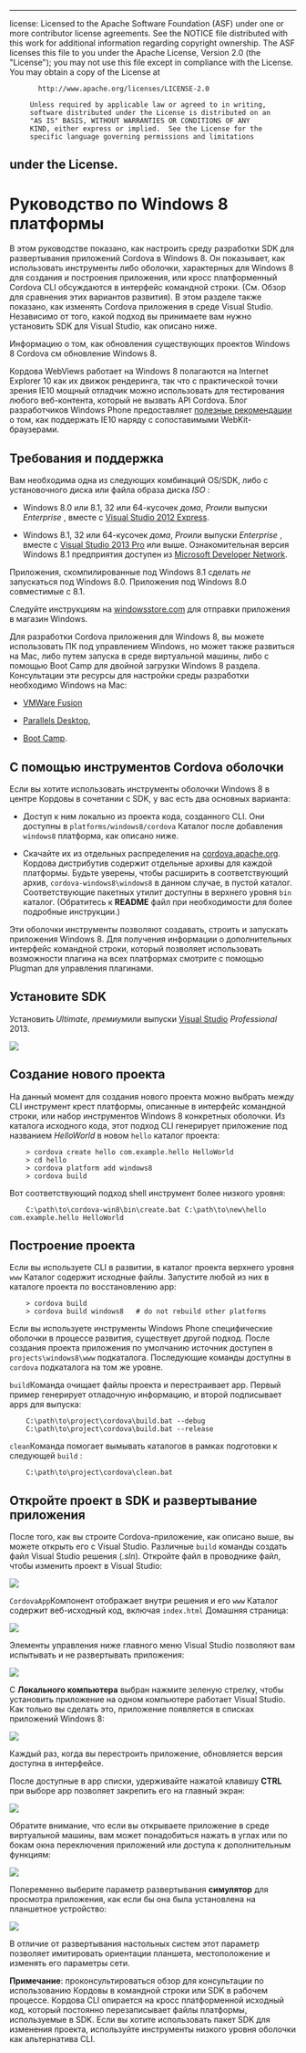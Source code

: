 * * *

license: Licensed to the Apache Software Foundation (ASF) under one or more contributor license agreements. See the NOTICE file distributed with this work for additional information regarding copyright ownership. The ASF licenses this file to you under the Apache License, Version 2.0 (the "License"); you may not use this file except in compliance with the License. You may obtain a copy of the License at

           http://www.apache.org/licenses/LICENSE-2.0
    
         Unless required by applicable law or agreed to in writing,
         software distributed under the License is distributed on an
         "AS IS" BASIS, WITHOUT WARRANTIES OR CONDITIONS OF ANY
         KIND, either express or implied.  See the License for the
         specific language governing permissions and limitations
    

## under the License.

# Руководство по Windows 8 платформы

В этом руководстве показано, как настроить среду разработки SDK для развертывания приложений Cordova в Windows 8. Он показывает, как использовать инструменты либо оболочки, характерных для Windows 8 для создания и построения приложения, или кросс платформенный Cordova CLI обсуждаются в интерфейс командной строки. (См. Обзор для сравнения этих вариантов развития). В этом разделе также показано, как изменять Cordova приложения в среде Visual Studio. Независимо от того, какой подход вы принимаете вам нужно установить SDK для Visual Studio, как описано ниже.

Информацию о том, как обновления существующих проектов Windows 8 Cordova см обновление Windows 8.

Кордова WebViews работает на Windows 8 полагаются на Internet Explorer 10 как их движок рендеринга, так что с практической точки зрения IE10 мощный отладчик можно использовать для тестирования любого веб-контента, который не вызвать API Cordova. Блог разработчиков Windows Phone предоставляет [полезные рекомендации][1] о том, как поддержать IE10 наряду с сопоставимыми WebKit-браузерами.

 [1]: http://blogs.windows.com/windows_phone/b/wpdev/archive/2012/11/15/adapting-your-webkit-optimized-site-for-internet-explorer-10.aspx

## Требования и поддержка

Вам необходима одна из следующих комбинаций OS/SDK, либо с установочного диска или файла образа диска *ISO* :

*   Windows 8.0 или 8.1, 32 или 64-кусочек *дома*, *Pro*или выпуски *Enterprise* , вместе с [Visual Studio 2012 Express][2].

*   Windows 8.1, 32 или 64-кусочек *дома*, *Pro*или выпуски *Enterprise* , вместе с [Visual Studio 2013 Pro][2] или выше. Ознакомительная версия Windows 8.1 предприятия доступен из [Microsoft Developer Network][3].

 [2]: http://www.visualstudio.com/downloads
 [3]: http://msdn.microsoft.com/en-US/evalcenter/jj554510

Приложения, скомпилированные под Windows 8.1 сделать *не* запускаться под Windows 8.0. Приложения под Windows 8.0 совместимые с 8.1.

<!-- 64-bit necessary? Pro necessary? ELSE still recommended for parallel WP dev -->

Следуйте инструкциям на [windowsstore.com][4] для отправки приложения в магазин Windows.

 [4]: http://www.windowsstore.com/

<!-- true? -->

Для разработки Cordova приложения для Windows 8, вы можете использовать ПК под управлением Windows, но может также развиться на Mac, либо путем запуска в среде виртуальной машины, либо с помощью Boot Camp для двойной загрузки Windows 8 раздела. Консультации эти ресурсы для настройки среды разработки необходимо Windows на Mac:

*   [VMWare Fusion][5]

*   [Parallels Desktop][6],

*   [Boot Camp][7].

 [5]: http://msdn.microsoft.com/en-US/library/windows/apps/jj945426
 [6]: http://msdn.microsoft.com/en-US/library/windows/apps/jj945424
 [7]: http://msdn.microsoft.com/en-US/library/windows/apps/jj945423

## С помощью инструментов Cordova оболочки

Если вы хотите использовать инструменты оболочки Windows 8 в центре Кордовы в сочетании с SDK, у вас есть два основных варианта:

*   Доступ к ним локально из проекта кода, созданного CLI. Они доступны в `platforms/windows8/cordova` Каталог после добавления `windows8` платформа, как описано ниже.

*   Скачайте их из отдельных распределения на [cordova.apache.org][8]. Кордова дистрибутив содержит отдельные архивы для каждой платформы. Будьте уверены, чтобы расширить в соответствующий архив, `cordova-windows8\windows8` в данном случае, в пустой каталог. Соответствующие пакетных утилит доступны в верхнего уровня `bin` каталог. (Обратитесь к **README** файл при необходимости для более подробные инструкции.)

 [8]: http://cordova.apache.org

Эти оболочки инструменты позволяют создавать, строить и запускать приложения Windows 8. Для получения информации о дополнительных интерфейс командной строки, который позволяет использовать возможности плагина на всех платформах смотрите с помощью Plugman для управления плагинами.

## Установите SDK

Установить *Ultimate*, *премиум*или выпуски [Visual Studio][2] *Professional* 2013.

![][9]

 [9]: img/guide/platforms/win8/win8_installSDK.png

## Создание нового проекта

На данный момент для создания нового проекта можно выбрать между CLI инструмент крест платформы, описанные в интерфейс командной строки, или набор инструментов Windows 8 конкретных оболочки. Из каталога исходного кода, этот подход CLI генерирует приложение под названием *HelloWorld* в новом `hello` каталог проекта:

        > cordova create hello com.example.hello HelloWorld
        > cd hello
        > cordova platform add windows8
        > cordova build
    

Вот соответствующий подход shell инструмент более низкого уровня:

        C:\path\to\cordova-win8\bin\create.bat C:\path\to\new\hello com.example.hello HelloWorld
    

## Построение проекта

Если вы используете CLI в развитии, в каталог проекта верхнего уровня `www` Каталог содержит исходные файлы. Запустите любой из них в каталоге проекта по восстановлению app:

        > cordova build
        > cordova build windows8   # do not rebuild other platforms
    

Если вы используете инструменты Windows Phone специфические оболочки в процессе развития, существует другой подход. После создания проекта приложения по умолчанию источник доступен в `projects\windows8\www` подкаталога. Последующие команды доступны в `cordova` подкаталога на том же уровне.

`build`Команда очищает файлы проекта и перестраивает app. Первый пример генерирует отладочную информацию, и второй подписывает apps для выпуска:

        C:\path\to\project\cordova\build.bat --debug        
        C:\path\to\project\cordova\build.bat --release
    

`clean`Команда помогает вымывать каталогов в рамках подготовки к следующей `build` :

        C:\path\to\project\cordova\clean.bat
    

## Откройте проект в SDK и развертывание приложения

После того, как вы строите Cordova-приложение, как описано выше, вы можете открыть его с Visual Studio. Различные `build` команды создать файл Visual Studio решения (*.sln*). Откройте файл в проводнике файл, чтобы изменить проект в Visual Studio:

![][10]

 [10]: img/guide/platforms/win8/win8_sdk_openSLN.png

`CordovaApp`Компонент отображает внутри решения и его `www` Каталог содержит веб-исходный код, включая `index.html` Домашняя страница:

![][11]

 [11]: img/guide/platforms/win8/win8_sdk.png

Элементы управления ниже главного меню Visual Studio позволяют вам испытывать и не развертывать приложения:

![][12]

 [12]: img/guide/platforms/win8/win8_sdk_deploy.png

С **Локального компьютера** выбран нажмите зеленую стрелку, чтобы установить приложение на одном компьютере работает Visual Studio. Как только вы сделать это, приложение появляется в списках приложений Windows 8:

![][13]

 [13]: img/guide/platforms/win8/win8_sdk_runApp.png

Каждый раз, когда вы перестроить приложение, обновляется версия доступна в интерфейсе.

После доступные в app списки, удерживайте нажатой клавишу **CTRL** при выборе app позволяет закрепить его на главный экран:

![][14]

 [14]: img/guide/platforms/win8/win8_sdk_runHome.png

Обратите внимание, что если вы открываете приложение в среде виртуальной машины, вам может понадобиться нажать в углах или по бокам окна переключения приложений или доступа к дополнительным функциям:

![][15]

 [15]: img/guide/platforms/win8/win8_sdk_run.png

Попеременно выберите параметр развертывания **симулятор** для просмотра приложения, как если бы она была установлена на планшетное устройство:

![][16]

 [16]: img/guide/platforms/win8/win8_sdk_sim.png

В отличие от развертывания настольных систем этот параметр позволяет имитировать ориентации планшета, местоположение и изменять его параметры сети.

**Примечание**: проконсультироваться обзор для консультации по использованию Кордовы в командной строки или SDK в рабочем процессе. Кордова CLI опирается на кросс платформенной исходный код, который постоянно перезаписывает файлы платформы, используемые в SDK. Если вы хотите использовать пакет SDK для изменения проекта, используйте инструменты низкого уровня оболочки как альтернатива CLI.
